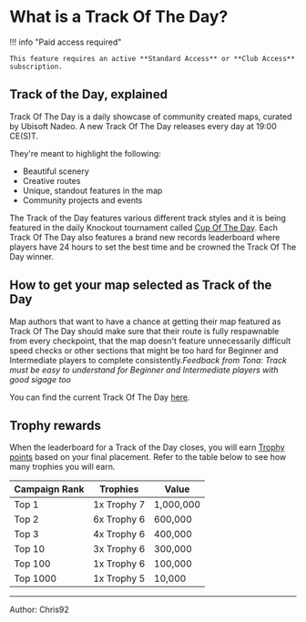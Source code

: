 # What is a Track Of The Day?

!!! info "Paid access required"

    This feature requires an active **Standard Access** or **Club Access** subscription.

## Track of the Day, explained

Track Of The Day is a daily showcase of community created maps, curated by Ubisoft Nadeo.
A new Track Of The Day releases every day at 19:00 CE(S)T.

They're meant to highlight the following:
- Beautiful scenery
- Creative routes 
- Unique, standout features in the map
- Community projects and events

The Track of the Day features various different track styles and it is being featured in the daily Knockout tournament called [Cup Of The Day](04_How_To_Play_Cup_Of_The_Day.md). Each Track Of The Day also features a brand new records leaderboard where players have 24 hours to set the best time and be crowned the Track Of The Day winner.

## How to get your map selected as Track of the Day

Map authors that want to have a chance at getting their map featured as Track Of The Day should make sure that their route is fully respawnable from every checkpoint, that the map doesn't feature unnecessarily difficult speed checks or other sections that might be too hard for Beginner and Intermediate players to complete consistently.*Feedback from Tona: Track must be easy to understand for Beginner and Intermediate players with good sigage too*

You can find the current Track Of The Day [here](https://www.trackmania.com/track-of-the-day).

## Trophy rewards

When the leaderboard for a Track of the Day closes, you will earn [Trophy points](/trophy-points) based on your final placement. Refer to the table below to see how many trophies you will earn.


| Campaign Rank | Trophies | Value |
|---------------|----------|-------|
| Top 1 | 1x Trophy 7 | 1,000,000 |
| Top 2 | 6x Trophy 6 | 600,000 |
| Top 3 | 4x Trophy 6 | 400,000 |
| Top 10 | 3x Trophy 6 | 300,000 |
| Top 100 | 1x Trophy 6 | 100,000 |
| Top 1000 | 1x Trophy 5 | 10,000 |

<hr>
Author: Chris92